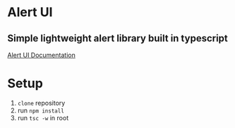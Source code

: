 # Alert UI
## Simple lightweight alert library built in typescript
[Alert UI Documentation](https://angeloreborn.github.io/alertui/)
# Setup
1. `clone` repository 
2. run `npm install`
3. run `tsc -w` in root
